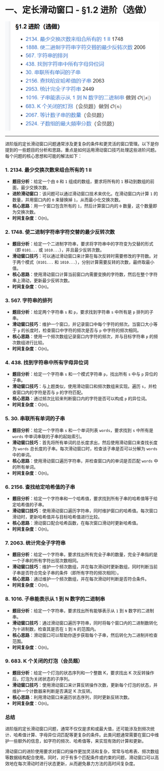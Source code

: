 # 一、定长滑动窗口 - §1.2 进阶（选做）

![alt text](img_src/s1.2.1.png)

---

进阶版的定长滑动窗口问题通常涉及更复杂的条件和更灵活的窗口管理。以下是你提到的一些题目的分析和思路，重点是如何运用滑动窗口技巧处理这些进阶问题。每个问题的核心思想和可能的解法如下：

### 1. **2134. 最少交换次数来组合所有的 1 II**
   - **题目分析**：给定一个由 `0` 和 `1` 组成的数组，要求将所有的 `1` 移动到数组的前面，最少交换次数。
   - **进阶滑动窗口**：该问题可以通过滑动窗口技术来优化。在滑动窗口内计算 `1` 的数量，并用窗口内的 `0` 来替换掉 `1`，从而最小化交换次数。
   - **核心思路**：用一个窗口包含所有的 `1`，然后计算窗口内的 `0` 数量，这个数量即为交换次数。
   - **时间复杂度**：O(n)。

### 2. **1748. 使二进制字符串字符交替的最少反转次数**
   - **题目分析**：给定一个二进制字符串，要求将字符串中的字符变为交替的形式（即 `0101...` 或 `1010...`），并且最少反转次数。
   - **滑动窗口技巧**：可以通过滑动窗口来计算在每次反转时需要修改的字符数。对于两个模式（`0101...` 和 `1010...`），分别计算需要反转的次数，最终取最小值。
   - **核心思路**：使用滑动窗口计算当前窗口内需要变换的字符数，然后在整个字符串上滑动，更新最少反转次数。
   - **时间复杂度**：O(n)。

### 3. **567. 字符串的排列**
   - **题目分析**：给定两个字符串 `s` 和 `p`，要求找到字符串 `s` 中所有是 `p` 排列的子串。
   - **滑动窗口技巧**：维护一个窗口，并记录窗口中每个字符的频次。当窗口大小等于 `p` 的长度时，检查窗口中字符的频次是否与 `p` 中字符的频次相同。
   - **核心思路**：使用一个频次数组记录窗口内字符的频次，并与目标字符串 `p` 的频次数组进行比较。
   - **时间复杂度**：O(n)。

### 4. **438. 找到字符串中所有字母异位词**
   - **题目分析**：给定一个字符串 `s` 和一个模式字符串 `p`，找出所有 `s` 中与 `p` 异位的子串。
   - **滑动窗口技巧**：与上题类似，使用滑动窗口和频次数组来实现。遍历 `s`，并检查窗口内的字符是否与 `p` 的字符匹配。
   - **核心思路**：通过频次比较来判断窗口内的字符是否可以构成 `p` 的异位词。
   - **时间复杂度**：O(n)。

### 5. **30. 串联所有单词的子串**
   - **题目分析**：给定一个字符串 `s` 和一个单词列表 `words`，要求找到 `s` 中所有是 `words` 中单词串联的子串的起始索引。
   - **滑动窗口技巧**：首先将所有单词的总长度求出，然后使用滑动窗口来查找长度为 `words` 总长度的子串。每次滑动窗口时，检查该子串是否可以分解为 `words` 中的单词。
   - **核心思路**：使用滑动窗口遍历字符串，并检查窗口内的单词是否匹配 `words` 中的所有单词。
   - **时间复杂度**：O(n)。

### 6. **2156. 查找给定哈希值的子串**
   - **题目分析**：给定一个字符串和一个哈希值，要求找到所有子串的哈希值等于给定哈希值的子串。
   - **滑动窗口技巧**：使用滑动窗口遍历字符串，同时维护窗口的哈希值。每次窗口滑动时，更新哈希值并与目标哈希值进行比较。
   - **核心思路**：滑动窗口配合哈希函数，在每次窗口滑动时更新哈希值。
   - **时间复杂度**：O(n)。

### 7. **2063. 统计完全子字符串**
   - **题目分析**：给定一个字符串，要求找出所有完全子串的数量，完全子串指的是一个子串的所有字符出现次数相同。
   - **滑动窗口技巧**：维护一个频次数组，并在每次滑动时更新数组，同时判断当前子串是否符合完全子串的条件（即所有字符的频次相同）。
   - **核心思路**：通过维护一个频次数组，并在每次滑动时判断是否符合条件。
   - **时间复杂度**：O(n)。

### 8. **1016. 子串能表示从 1 到 N 数字的二进制串**
   - **题目分析**：给定一个字符串，要求找出所有能够表示从 `1` 到 `N` 数字的二进制串。
   - **滑动窗口技巧**：通过滑动窗口遍历字符串，同时将每个窗口内的二进制数转化为十进制数，检查其是否在 `1` 到 `N` 的范围内。
   - **核心思路**：滑动窗口可以帮助你逐步获取每个子串，然后转化为二进制并检查范围。
   - **时间复杂度**：O(n)。

### 9. **683. K 个关闭的灯泡（会员题）**
   - **题目分析**：给定一个灯泡的状态序列和一个整数 K，要求找出 K 次反转操作后，灯泡为关闭状态的子序列。
   - **滑动窗口技巧**：使用滑动窗口来计算反转操作次数，更新每个灯泡的状态，并维护一个计数器来判断是否满足 K 次反转。
   - **核心思路**：利用滑动窗口来遍历状态序列，同时更新反转次数。
   - **时间复杂度**：O(n)。

### 总结
进阶版的定长滑动窗口问题，通常不仅仅是求和或最大值，还可能涉及到频次统计、哈希值计算、字母异位词匹配等更复杂的条件。此类问题通常需要在窗口中维护一些额外的信息，如字符的频次、哈希值等，来实现有效的计算和更新。

滑动窗口的进阶使用要求对窗口的操作更加灵活和复杂，常常与哈希表、频次数组等数据结构配合使用。同时，对于有多个匹配条件或约束的问题，滑动窗口可以高效地在每次滑动时进行状态更新，从而避免暴力方法的高时间复杂度。